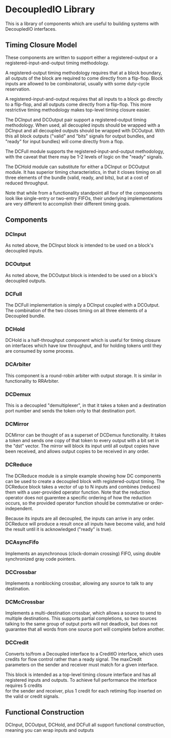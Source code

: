 DecoupledIO Library
===================

This is a library of components which are useful to building systems with DecoupledIO interfaces.

## Timing Closure Model

These components are written to support either a registered-output
or a registered-input-and-output timing methodology.

A registered-output timing methodology requires that at a block boundary,
all outputs of the block are required to come directly from a flip-flop.
Block inputs are allowed to be combinatorial, usually with some duty-cycle
reservation.

A registered-input-and-output requires that all inputs to a block
go directly to a flip-flop, and all outputs come directly from a flip-flop.
This more restrictive timing methodology makes top-level timing closure
easier.

The DCInput and DCOutput pair support a registered-output timing methodology.
When used, all decoupled inputs should be wrapped with a DCInput and all
decoupled outputs should be wrapped with DCOutput. With this
all block outputs ("valid" and "bits" signals for output bundles, and "ready" for
input bundles) will come directly from a flop.

The DCFull module supports the registered-input-and-output methodology,
with the caveat that there may be 1-2 levels of logic on the "ready" signals.

The DCHold module can substitute for either a DCInput or DCOutput module.
It has superior timing characteristics, in that it closes timing on all three
elements of the bundle (valid, ready, and bits), but at a cost of reduced
throughput.

Note that while from a functionality standpoint all four of the compoonents
look like single-entry or two-entry FIFOs, their underlying implementations are
very different to accomplish their different timing goals.

## Components

### DCInput

As noted above, the DCInput block is intended to be used on a block's decoupled
inputs.

### DCOutput

As noted above, the DCOutput block is intended to be used on a block's decoupled
outputs.

### DCFull

The DCFull implementation is simply a DCInput coupled with a DCOutput.
The combination of the two closes timing on all three elements of a Decoupled
bundle.

### DCHold

DCHold is a half-throughput component which is useful for timing closure on
interfaces which have low throughput, and for holding tokens until they are consumed
by some process.

### DCArbiter

This component is a round-robin arbiter with output storage. It is similar in
functionality to RRArbiter.

### DCDemux

This is a decoupled "demultiplexer", in that it takes a token and a destination
port number and sends the token only to that destination port.

### DCMirror

DCMirror can be thought of as a superset of DCDemux functionality. It
takes a token and sends one copy of that token to every output with a bit
set in the "dst" vector. The mirror will block its input until all
output copies have been received, and allows output copies to be received in
any order.

### DCReduce

The DCReduce module is a simple example showing how DC components can be used
to create a decoupled block with registered-output timing. The DCReduce block
takes a vector of up to N inputs and combines (reduces) them with a user-provided
operator function. Note that the reduction operator does not guarentee a specific
ordering of how the reduction occurs, so the provided operator function should be
commutative or order-independent.

Because its inputs are all decoupled, the inputs can arrive in any order.
DCReduce will produce a result once all inputs have become valid, and
hold the result until it is acknowledged ("ready" is true).

### DCAsyncFifo

Implements an asynchronous (clock-domain crossing) FIFO, using double synchronized
gray code pointers.

### DCCrossbar

Implements a nonblocking crossbar, allowing any source to talk to any destination.

### DCMcCrossbar

Implements a multi-destination crossbar, which allows a source to send to multiple
destinations. This supports partial completions, so two sources talking to the same
group of output ports will not deadlock, but does not guarantee that all words from
one source port will complete before another.

### DCCredit

Converts to/from a Decoupled interface to a CreditIO interface, which uses credits for
flow control rather than a ready signal. The maxCredit parameters on the sender and
receiver must match for a given interface.

This block is intended as a top-level timing closure interface and has all registered
inputs and outputs. To achieve full performance the interface requires 5 credits  
for the sender and receiver, plus 1 credit for each retiming flop inserted on the valid
or credit signals.

## Functional Construction

DCInput, DCOutput, DCHold, and DCFull all support functional construction,
meaning you can wrap inputs and outputs
